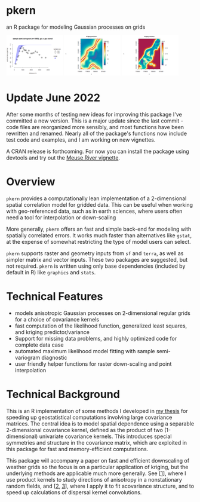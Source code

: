 # pkern

an R package for modeling Gaussian processes on grids


<img src="https://raw.githubusercontent.com/deankoch/pkern/main/vignettes/meuse_vignette_files/figure-gfm/ordinary_kriging-1.png" width="30%"></img>
<img src="https://raw.githubusercontent.com/deankoch/pkern/main/vignettes/meuse_vignette_files/figure-gfm/predictor_plot-1.png" width="30%"></img>
<img src="https://raw.githubusercontent.com/deankoch/pkern/main/vignettes/meuse_vignette_files/figure-gfm/variance_plot-1.png" width="30%"></img>


# Update June 2022

After some months of testing new ideas for improving this package I've committed a new version.
This is a major update since the last commit - code files are reorganized more sensibly, and most
functions have been rewritten and renamed. Nearly all of the package's functions now include
test code and examples, and I am working on new vignettes. 

A CRAN release is forthcoming. For now you can install the package using devtools and try out
the [Meuse River vignette](https://github.com/deankoch/pkern/blob/main/vignettes/meuse_vignette.md).


# Overview

`pkern` provides a computationally lean implementation of a 2-dimensional spatial correlation model for
gridded data. This can be useful when working with geo-referenced data, such as in earth sciences, where 
users often need a tool for interpolation or down-scaling

More generally, `pkern` offers an fast and simple back-end for modeling with spatially correlated errors.
It works much faster than alternatives like `gstat`, at the expense of somewhat restricting the type of model
users can select.

`pkern` supports raster and geometry inputs from `sf` and `terra`, as well as simpler matrix and vector inputs.
These two packages are suggested, but not required. `pkern` is written using only base dependencies (included by
default in R) like `graphics` and `stats`. 


# Technical Features

* models anisotropic Gaussian processes on 2-dimensional regular grids for a choice of covariance kernels
* fast computation of the likelihood function, generalized least squares, and kriging predictor/variance
* Support for missing data problems, and highly optimized code for complete data case 
* automated maximum likelihood model fitting with sample semi-variogram diagnostic
* user friendly helper functions for raster down-scaling and point interpolation

# Technical Background

This is an R implementation of some methods I developed in [my thesis](https://doi.org/10.7939/r3-91zn-v276)
for speeding up geostatistical computations involving large covariance matrices. The central idea is to model
spatial dependence using a separable 2-dimensional covariance kernel, defined as the product of two (1-dimensional)
univariate covariance kernels. This introduces special symmetries and structure in the covariance matrix, which are
exploited in this package for fast and memory-efficient computations.

This package will accompany a paper on fast and efficient downscaling of weather grids so the focus is on a particular
application of kriging, but the underlying methods are applicable much more generally. See [[1](https://doi.org/10.7939/r3-g6qb-bq70)],
where I use product kernels to study directions of anisotropy in a nonstationary random fields, and
[[2](https://doi.org/10.1007/s11538-021-00899-z), [3](https://doi.org/10.1098/rsif.2020.0434)], where I apply it to
fit acovariance structure, and to speed up calculations of dispersal kernel convolutions.

